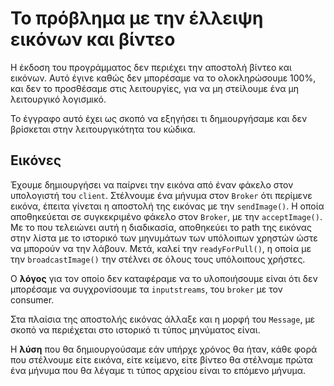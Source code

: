 # Το πρόβλημα με την έλλειψη εικόνων και βίντεο

Η έκδοση του προγράμματος δεν περιέχει την αποστολή βίντεο και εικόνων. Αυτό έγινε καθώς δεν μπορέσαμε να το ολοκληρώσουμε
100%, και δεν το προσθέσαμε στις λειτουργίες, για να μη στείλουμε ένα μη λειτουργικό λογισμικό.

Το έγγραφο αυτό έχει ως σκοπό να εξηγήσει τι δημιουργήσαμε και δεν βρίσκεται στην λειτουργικότητα του κώδικα.

## Εικόνες

Έχουμε δημιουργήσει να παίρνει την εικόνα από έναν φάκελο στον υπολογιστή του `client`. Στέλνουμε ένα μήνυμα στον
`Broker` ότι περίμενε εικόνα, έπειτα γίνεται η αποστολή της εικόνας με την `sendImage()`. Η οποία αποθηκεύεται 
σε συγκεκριμένο φάκελο στον `Broker`, με την `acceptImage()`. Με το που τελειώνει αυτή η διαδικασία, αποθηκεύει το path
της εικόνας στην λίστα με το ιστορικό των μηνυμάτων των υπόλοιπων χρηστών ώστε να μπορούν να την λάβουν. Μετά, καλεί την 
`readyForPull()`, η οποία με την `broadcastImage()` την στέλνει σε όλους τους υπόλοιπους χρήστες.

Ο **λόγος** για τον οποίο δεν καταφέραμε να το υλοποιήσουμε είναι ότι δεν μπορέσαμε να συγχρονίσουμε τα `inputstreams`,
του `broker` με τον consumer.

Στα πλαίσια της αποστολής εικόνας άλλαξε και η μορφή του `Message`, με σκοπό να περιέχεται στο ιστορικό τι τύπος
μηνύματος είναι.

Η **λύση** που θα δημιουργούσαμε εάν υπήρχε χρόνος θα ήταν, κάθε φορά που στέλνουμε είτε εικόνα, είτε κείμενο, είτε βίντεο
θα στέλναμε πρώτα ένα μήνυμα που θα λέγαμε τι τύπος αρχείου είναι το επόμενο μήνυμα.
